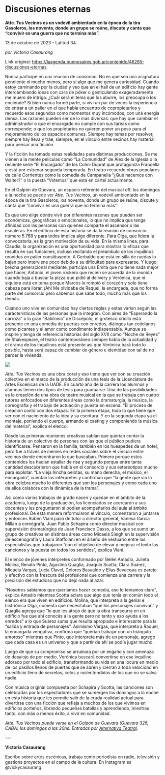 # Discusiones eternas

**Atte. Tus Vecinos es un vodevil ambientado en la época de la tira Gasoleros, los noventa, donde un grupo se reúne, discute y canta que “convivir es una guerra que no termina más”.**

13 de octubre de 2023 - Latitud 34

_por Victoria Casaurang_

Link original: https://laagenda.buenosaires.gob.ar/contenido/46285-discusiones-eternas



Nunca participé en una reunión de consorcio. No es que sea una asignatura pendiente ni mucho menos, pero sí algo que me genera curiosidad. Cuando estoy caminando por la ciudad y veo que en el hall de un edificio hay gente intercambiando ideas con cara de póker o gesticulando exageradamente me muero de intriga. ¿Cuál será el tema que los aburre, los preocupa o los enciende? Si bien nunca formé parte, sí viví un par de veces la experiencia de entrar a un palier en el que había encuentro de copropietarios y recuerdo esos segundos como momentos muy incómodos, con una energía densa. Las razones pueden ser de lo más diversas: que hay que cambiar el administrador o que el encargado no cumple con sus tareas como corresponde; o que los propietarios no quieren poner un peso para el mejoramiento de los espacios comunes. Siempre hay temas por resolver, siempre hay lleva y trae, siempre, en el vínculo entre vecinos hay material para pensar una ficción.




Y la ficción ha tomado estas realidades para distintas producciones. Se me vienen a la mente películas como “La Comunidad” de Álex de la Iglesia o la reciente serie “El Encargado” de los Cohn-Duprat que protagoniza Francella y está por estrenar segunda temporada. En teatro recuerdo obras populares de calle Corrientes como la comedia de Campanella “¿Qué hacemos con Walter?” o la puesta “Votemos” que está en cartel actualmente.




En el Galpón de Guevara, un espacio referente del musical off, los domingos a la noche se puede ver *Atte. Tus Vecinos*, un vodevil ambientado en la época de la tira Gasoleros, los noventa, donde un grupo se reúne, discute y canta que “convivir es una guerra que no termina más”.




Es que uno elige dónde vivir por diferentes razones que pueden ser económicas, geográficas o emocionales, lo que no implica que tenga afinidad con las personas con quienes comparte el ascensor o las escaleras. En el edificio de esta historia se da la reunión de consorcio número 5.768 y para todos implica algo diferente. Para Olga, que lidera la convocatoria, es la gran motivación de su vida. En la misma línea, para Claudia, la organización es una oportunidad para mostrar lo eficaz que resulta en sus funciones, incluso recitando el preámbulo de los inquilinos reunidos en palier constituyente. A Gerbaldo que está en silla de ruedas lo bajan pero interviene poco debido a su dificultad para expresarse. Y luego, brecha generacional mediante, participa una Emita que no tiene nada mejor que hacer, Antonio, el joven rockero que recién se acuerda de la reunión cuando baja a buscar la pizza que pidió al delivery y Verónica, que ni siquiera está en tema porque Marcos le rompió el corazón y solo tiene cabeza para llorar. ¡Ah! Me olvidaba de Raquel, la encargada, que no forma parte del consorcio pero sabemos que sabe todo, mucho más que los demás.




Cuando uno vive en comunidad hay ciertas reglas y estas varían según las características de las personas que la integran. Con aires de “Esperando la carroza” o la gran “Babilonia” de Discépolo, el grotesco criollo está presente en una comedia de puertas con enredos, diálogos tan cotidianos como picantes y el amor como condimento indispensable. Aunque se inspire y tenga de referencia historias del siglo XVII como “Noche de Reyes” de Shakespeare, el teatro contemporáneo siempre habla de la actualidad y el drama de los inquilinos está presente así que Verónica hará todo lo posible, hasta será capaz de cambiar de género e identidad con tal de no perder la vivienda.




![](https://cdn.feater.me/files/images/2837409/f71b81fb-d26d-4986-94f4-d9aa8f2bf101.jpg)




*Atte. Tus Vecinos* es una obra coral y eso tiene que ver con su creación colectiva en el marco de la producción de una tesis de la Licenciatura de Artes Escénicas de la UADE. En cuarto año de la carrera los alumnos y alumnas tienen dos tipos de tesis para graduarse. Una de las posibilidades es la creación de una obra de teatro musical en la que se trabaja con cuatro tutores enfocados en diferentes áreas como la dramaturgia, la música, la coreografía y el trabajo de actuación y puesta en escena. “El proceso de creación contó con dos etapas. En la primera etapa, todo lo que tiene que ver con el nacimiento de la idea y su escritura. Y en la segunda etapa ya el montaje, poniendo el cuerpo, armando el casting y componiendo la música del material”, explica el elenco.




Desde las primeras reuniones creativas sabían que querían contar la historia de un colectivo de personas con las que el público pudiera identificarse. Pensaron en la familia, también en los huéspedes de un hotel, pero fue a través de memes en redes sociales sobre el vínculo entre vecinos donde encontraron lo que buscaban. Primero porque estos contenidos los hacían estallar de risa y segundo porque entre tanta cantidad descubrieron que había en el consorcio y sus estereotipos mucho para explotar. “La vieja hincha pelotas, su mano derecha, el músico, el encargado”, cuentan los intérpretes y confirman que “la gente que vio la obra celebra mucho lo diferentes que son los personajes y como cada uno de ellos colabora con la dinámica de la trama”.




Así como varios trabajos de grado nacen y quedan en el ámbito de la academia, luego de la graduación, los licenciados se acercaron a sus docentes y les preguntaron si podían acompañarlos del aula al ámbito profesional. De esta manera reformularon el vínculo, comenzaron a juntarse y entonces Rubén Viani pasó de tutor a director general, Vanesa Garcia Millan a coreógrafa, Juan Pablo Schapira como director musical con supervisión dramatúrgica de Juan Francisco Dasso, a los que se sumó un grupo de creativos en distintas áreas como Micaela Sleigh en la supervisión de escenografía y Laura Staffolani en el diseño de vestuario entre los especialistas que trabajaron “con el objetivo de elevar y mejorar el texto las canciones y la puesta en todos los sentidos”, explica Viani.




El elenco de jóvenes intérpretes conformado por Belén Amadio, Julieta Molina, Renato Pinto, Agustina Quaglia, Joaquín Scotta, Clara Suárez, Micaela Vargas, Lucía Clavel, Dolores Basualdo y Elías Bevacqua es parejo y efectivo con la frescura del profesional que comienza una carrera y la precisión del estudioso que no dejó nada al azar.




“Nosotros sabíamos que queríamos hacer comedia, eso lo teníamos claro”, explica Amadio mientras Scotta aclara que algo que tenía en común todo el elenco era que viven en edificios. Molina, que interpreta a la genial e histriónica Olga, comenta que necesitaban “que los personajes convivan” y Quaglia agrega que “lo que les atrajo de que la obra transcurra en un edificio fue que ahí conocés a la gente pero no tanto y eso ayuda a los enredos” a lo que Suárez suma que resulta apropiado e interesante para la “salida y entrada de personajes”. Asimismo Vargas, que interpreta a Raquel, la encargada vengativa, confirma que “querían trabajar con un triángulo amoroso” mientras que Pinto, que interpreta más de un personaje, agregó que cada casa es un universo y que a partir de ahí se podía jugar mucho.




Luego de que su compromiso se arruinara por un engaño y con amenaza de desalojo de por medio, Verónica buscará convertirse en ese inquilino adorado por todo el edificio, transformando su vida en una locura en medio de los pasillos llenos de puertas que se abren y cierran a toda velocidad en un edificio lleno de secretos, celos y malentendidos de los que no se salva nadie.




Con música original compuesta por Schapira y Scotta, las canciones son celebradas por los espectadores que se sumergen los domingos a la noche en esta historia que les permite salir de la cruda realidad actual para divertirse con una ficción que refleja a muchos de los que vivimos en edificios porteños, librando pequeñas batallas y aprendiendo, mientras tanto, con más o menos éxito, a vivir en comunidad.




*Atte. Tus Vecinos puede verse en el Galpón de Guevara (Guevara 326, CABA) los domingos a las 20hs. Entradas por [Alternativa Teatral](https://publi</i>co.alternativateatral.com/entradas85217-atte-tus-vecinos).*



*---*




**Victoria Casaurang**




Escribe sobre artes escénicas, trabaja como periodista en radio, televisión y gestiona proyectos en el campo de la cultura. En Instagram es @vickycasaurang.



